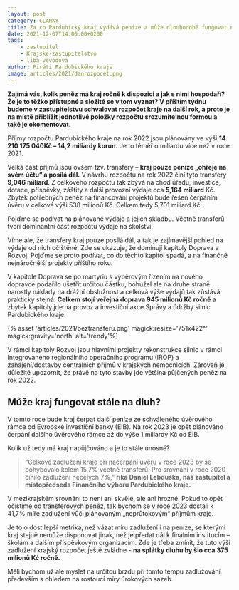 ```yaml
---
layout: post
category: CLANKY
title: Za co Pardubický kraj vydává peníze a může dlouhodobě fungovat na dluh?
date: 2021-12-07T14:00:00+0200
tags: 
    - zastupitel
    - Krajske-zastupitelstvo
    - liba-vevodova
author: Piráti Pardubického kraje
image: articles/2021/danrozpocet.png
---
```


**Zajímá vás, kolik peněz má kraj ročně k dispozici a jak s nimi hospodaří? Že je to těžko přístupné a složité se v tom vyznat? V příštím týdnu budeme v zastupitelstvu schvalovat rozpočet kraje na další rok, a proto je na místě přiblížit jednotlivé položky rozpočtu srozumitelnou formou a také je okomentovat.**

Příjmy rozpočtu Pardubického kraje na rok 2022 jsou plánovány ve výši **14 210 175 040Kč – 14,2 miliardy korun.** Je to téměř o miliardu více než v roce 2021. 

Velká část příjmů jsou ovšem tzv. transfery – **kraj pouze peníze „ohřeje na svém účtu“ a posílá dál.** V návrhu rozpočtu na rok 2022 činí tyto transfery **9,046 miliard**. Z celkového rozpočtu tak zbývá na chod úřadu, investice, dotace, příspěvky, záštity a další provozní výdaje cca **5,164 miliard** Kč. Zbytek potřebných peněz na financování projektů bude řešen čerpáním úvěru v celkové výši 538 milionů Kč. Celkem tedy 5,701 miliard Kč.

Pojďme se podívat na plánované výdaje a jejich skladbu. Včetně transferů tvoří dominantní část rozpočtu výdaje na školství.

Víme ale, že transfery kraj pouze posílá dál, a tak je zajímavější pohled na výdaje od nich očištěné. Zde se ukazuje, že dominují kapitoly Doprava a Rozvoj. Pojďme se proto podívat, co do těchto kapitol spadá, a na finančně nejnáročnější projekty příštího roku.

V kapitole Doprava se po martyriu s výběrovým řízením na nového dopravce podařilo ušetřit určitou částku, bohužel ale na druhé straně narostly náklady na drážní obslužnost a celková výše výdajů tak zůstává prakticky stejná. **Celkem stojí veřejná doprava 945 milionů Kč ročně** a zbytek kapitoly jde na provoz a investiční akce Správy a údržby silnic Pardubického kraje.

{% asset 'articles/2021/beztransferu.png' magick:resize='751x422^' magick:gravity='north' alt='trendy'%}

V rámci kapitoly Rozvoj jsou hlavními projekty rekonstrukce silnic v rámci Integrovaného regionálního operačního programu (IROP) a zahájení/dostavby centrálních příjmů v krajských nemocnicích. Zároveň je důležité upozornit, že právě na tyto stavby jde většina půjčených peněz na rok 2022.


## Může kraj fungovat stále na dluh?

V tomto roce bude kraj čerpat další peníze ze schváleného úvěrového rámce od Evropské investiční banky (EIB). Na rok 2023 je opět plánováno čerpání dalšího úvěrového rámce až do výše 1 miliardy Kč od EIB. 

Kolik už tedy má kraj napůjčováno a je to stále únosné? 
>“Celkové zadlužení kraje při načerpání úvěru v roce 2023 by se pohybovalo kolem 15,7% včetně transferů. Pro srovnání v roce 2020 činilo zadlužení necelých 7%,” **říká Daniel Lebduška, náš zastupitel a místopředseda Finančního výboru Pardubického kraje.** 

V mezikrajském srovnání to není ani skvělé, ale ani hrozné. Pokud to opět očistíme od transferových peněz, tak bychom se v roce 2023 dostali k 41,7% míře zadlužení vůči plánovaným „neprůtokovým“ příjmům kraje. 

Je to o dost lepší metrika, než vázat míru zadlužení i na peníze, se kterými kraj stejně nemůže disponovat jinak, než je předat dál k finálním institucím – školám a dalším příspěvkovým organizacím. Zde je třeba zmínit, že tuto výši zadlužení krajský rozpočet ještě zvládne - **na splátky dluhu by šlo cca 375 milionů Kć ročně.**

 Měli bychom už ale myslet na určitou brzdu při tomto tempu zadlužování, především s ohledem na rostoucí míry úrokových sazeb.
